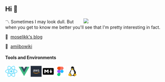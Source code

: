 ## Hi 👋

<img align="right" width="50%" align="right" src="https://github-readme-stats-ten-gilt.vercel.app/api?username=moselikk&show_icons=true&hide_border=true" />
<!--
<img width="40%" src="https://readme-typing-svg.herokuapp.com?font=Edu+QLD+Beginner&duration=6500&color=4AB4D0&background=FFFFFF00&lines=Welcome+to+my+coding+space." />
-->
<p> 〽️ Sometimes I may look dull. But when you get to know me better you'll see that I'm pretty interesting in fact.</p>
<p> 💾 &nbsp<a href="https://www.moselikk.com">moselikk's blog</a></p>
<p> 🐇 &nbsp<a href="https://www.amiibowiki.com">amiibowiki</a></p>

<h4 align="left" width="50%" >Tools and Environments</h4>
<p align="left" width="50%">
<!--<code><img height="35" src="./static/vscode.png" alt="VSCode" title="VSCode"></code>-->
<code><img height="35" src="./static/react.svg" alt="React" title="React"></code>
<code><img height="35" src="./static/vue.png" alt="Vue" title="Vue"></code>
<code><img height="35" src="./static/aws.jpg" alt="AWS" title="AWS"></code>
<code><img height="35" src="https://raw.githubusercontent.com/github/explore/80688e429a7d4ef2fca1e82350fe8e3517d3494d/topics/markdown/markdown.png" alt="Markdown" title="MarkDown"></code>
<!--<code><img height="35" src="./static/iterm.jpg" alt="iterm" title="CAD"></code>-->
<code><img height="35" src="./static/figma.png" alt="Figma" title="Figma"></code>
<!--<code><img height="35" src="./static/SolidWorks.jpg" alt="SolidWorks" title="SolidWorks"></code>-->
<!--<code><img height="35" src="https://raw.githubusercontent.com/github/explore/80688e429a7d4ef2fca1e82350fe8e3517d3494d/topics/macos/macos.png" alt="MacOS" title="MacOS"></code>-->
<code><img height="35" src="https://raw.githubusercontent.com/github/explore/80688e429a7d4ef2fca1e82350fe8e3517d3494d/topics/linux/linux.png" alt="Linux" title="Linux"></code>
</p>
<!--
<img src="https://github-readme-stats.vercel.app/api/top-langs/?username=moselikk&layout=compact" alt="languages"  width="60%">
**moselikk/moselikk** is a ✨ _special_ ✨ repository because its `README.md` (this file) appears on your GitHub profile.

Here are some ideas to get you started:

- 🔭 I’m currently working on ...
- 🌱 I’m currently learning ...
- 👯 I’m looking to collaborate on ...
- 🤔 I’m looking for help with ...
- 💬 Ask me about ...
- 📫 How to reach me: ...
- 😄 Pronouns: ...
- ⚡ Fun fact: ...
-->
